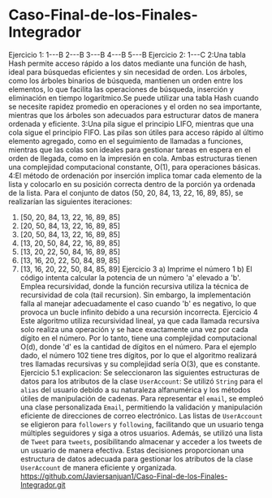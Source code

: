 # Caso-Final-de-los-Finales-Integrador
Ejercicio 1:
1---B
2---B
3---B
4---B
5---B
Ejercicio 2:
1---C
2:Una tabla Hash permite acceso rápido a los datos mediante una función de hash, ideal para búsquedas eficientes y sin necesidad de orden. Los árboles, como los árboles binarios de búsqueda, mantienen un orden entre los elementos, lo que facilita las operaciones de búsqueda, inserción y eliminación en tiempo logarítmico.Se puede utilizar una tabla Hash cuando se necesite rapidez promedio en operaciones y el orden no sea importante, mientras que los árboles son adecuados para estructurar datos de manera ordenada y eficiente.
3:Una pila sigue el principio LIFO, mientras que una cola sigue el principio FIFO. Las pilas son útiles para acceso rápido al último elemento agregado, como en el seguimiento de llamadas a funciones, mientras que las colas son ideales para gestionar tareas en espera en el orden de llegada, como en la impresión en cola. Ambas estructuras tienen una complejidad computacional constante, O(1), para operaciones básicas.
4:El método de ordenación por inserción implica tomar cada elemento de la lista y colocarlo en su posición correcta dentro de la porción ya ordenada de la lista. Para el conjunto de datos (50, 20, 84, 13, 22, 16, 89, 85), se realizarían las siguientes iteraciones:

1. [50, 20, 84, 13, 22, 16, 89, 85]
2. [20, 50, 84, 13, 22, 16, 89, 85]
3. [20, 50, 84, 13, 22, 16, 89, 85]
4. [13, 20, 50, 84, 22, 16, 89, 85]
5. [13, 20, 22, 50, 84, 16, 89, 85]
6. [13, 16, 20, 22, 50, 84, 89, 85]
7. [13, 16, 20, 22, 50, 84, 85, 89]
Ejercicio 3
a) Imprime el número 1
b) El código intenta calcular la potencia de un número 'a' elevado a 'b'. Emplea recursividad, donde la función recursiva utiliza la técnica de recursividad de cola (tail recursion). Sin embargo, la implementación falla al manejar adecuadamente el caso cuando 'b' es negativo, lo que provoca un bucle infinito debido a una recursión incorrecta.
Ejercicio 4
Este algoritmo utiliza recursividad lineal, ya que cada llamada recursiva solo realiza una operación y se hace exactamente una vez por cada dígito en el número. Por lo tanto, tiene una complejidad computacional O(d), donde 'd' es la cantidad de dígitos en el número.
Para el ejemplo dado, el número 102 tiene tres dígitos, por lo que el algoritmo realizará tres llamadas recursivas y su complejidad sería O(3), que es constante.
Ejercicio 5.1 explicacion:
Se seleccionaron las siguientes estructuras de datos para los atributos de la clase `UserAccount`: Se utilizó `String` para el `alias` del usuario debido a su naturaleza alfanumérica y los métodos útiles de manipulación de cadenas. Para representar el `email`, se empleó una clase personalizada `Email`, permitiendo la validación y manipulación eficiente de direcciones de correo electrónico. Las listas de `UserAccount` se eligieron para `followers` y `following`, facilitando que un usuario tenga múltiples seguidores y siga a otros usuarios. Además, se utilizó una lista de `Tweet` para `tweets`, posibilitando almacenar y acceder a los tweets de un usuario de manera efectiva. Estas decisiones proporcionan una estructura de datos adecuada para gestionar los atributos de la clase `UserAccount` de manera eficiente y organizada.
https://github.com/Javiersanjuan1/Caso-Final-de-los-Finales-Integrador.git
